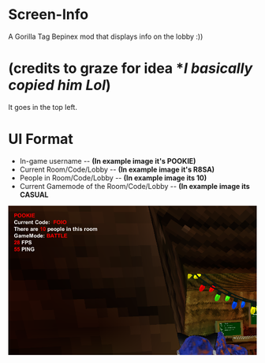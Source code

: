# Screen-Info
A Gorilla Tag Bepinex mod that displays info on the lobby :)) 
# (credits to graze for idea **I basically copied him Lol*)

It goes in the top left.

# UI Format
- In-game username -- **(In example image it's POOKIE)**
- Current Room/Code/Lobby -- **(In example image it's R8SA)**
- People in Room/Code/Lobby -- **(In example image its 10)**
- Current Gamemode of the Room/Code/Lobby -- **(In example image its CASUAL**

![image](https://raw.githubusercontent.com/BoboDaEntity/Screen-Info/main/Screen-Info.png)
